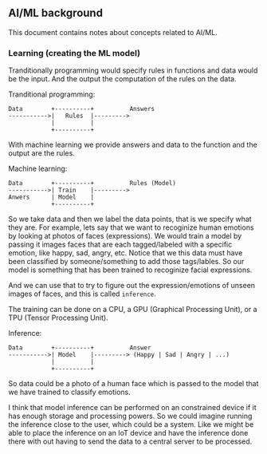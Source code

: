 ## AI/ML background
This document contains notes about concepts related to AI/ML. 

### Learning (creating the ML model)
Tranditionally programming would specify rules in functions and data would be
the input. And the output the computation of the rules on the data.

Tranditional programming:
```
Data        +----------+          Answers
----------->|   Rules  |--------->
            |          |
            +----------+
```

With machine learning we provide answers and data to the function and the output
are the rules.

Machine learning:
```
Data        +----------+          Rules (Model)
----------->| Train    |--------->
Anwers      | Model    |
            +----------+
```

So we take data and then we label the data points, that is we
specify what they are. For example, lets say that we want to recoginize human
emotions by looking at photos of faces (expressions). We would train a model
by passing it images faces that are each tagged/labeled with a specific emotion,
like happy, sad, angry, etc. Notice that we this data must have been classified
by someone/something to add those tags/lables. So our model is something that
has been trained to recoginize facial expressions.

And we can use that to try to figure out the expression/emotions of unseen
images of faces, and this is called `inference`.

The training can be done on a CPU, a GPU (Graphical Processing Unit), or a TPU
(Tensor Processing Unit). 

Inference:
```
Data        +----------+          Answer
----------->| Model    |---------> (Happy | Sad | Angry | ...)
            |          |
            +----------+
```
So data could be a photo of a human face which is passed to the model that we
have trained to classify emotions.

I think that model inference can be performed on an constrained device if it has
enough storage and processing powers. So we could imagine running the inference
close to the user, which could be a system. Like we might be able to place the
inference on an IoT device and have the inference done there with out having to
send the data to a central server to be processed.

